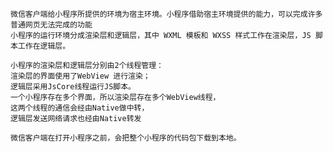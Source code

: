     微信客户端给小程序所提供的环境为宿主环境。小程序借助宿主环境提供的能力，可以完成许多普通网页无法完成的功能
    小程序的运行环境分成渲染层和逻辑层，其中 WXML 模板和 WXSS 样式工作在渲染层，JS 脚本工作在逻辑层。

    小程序的渲染层和逻辑层分别由2个线程管理：
    渲染层的界面使用了WebView 进行渲染；
    逻辑层采用JsCore线程运行JS脚本。
    一个小程序存在多个界面，所以渲染层存在多个WebView线程，
    这两个线程的通信会经由Native做中转，
    逻辑层发送网络请求也经由Native转发

    微信客户端在打开小程序之前，会把整个小程序的代码包下载到本地。